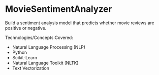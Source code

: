 # MovieSentimentAnalyzer
Build a sentiment analysis model that predicts whether movie reviews are positive or negative.

Technologies/Concepts Covered:
- Natural Language Processing (NLP)
- Python
- Scikit-Learn
- Natural Language Toolkit (NLTK)
- Text Vectorization
